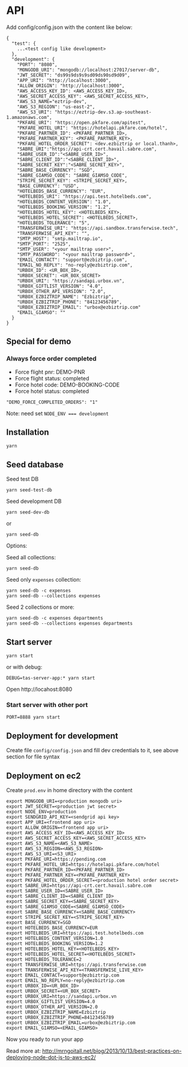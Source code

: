 # API

Add config/config.json with the content like below:

```
{
  "test": {
    ...<test config like development>
  },
  "development": {
    "PORT": "8080",
    "MONGODB_URI": "mongodb://localhost:27017/server-db",
    "JWT_SECRET": "ds99s9ds9s9sd09ds90sd9d09",
    "APP_URI": "http://localhost:3000",
    "ALLOW_ORIGIN": "http://localhost:3000",
    "AWS_ACCESS_KEY_ID": <AWS_ACCESS_KEY_ID>,
    "AWS_SECRET_ACCESS_KEY": <AWS_SECRET_ACCESS_KEY>,
    "AWS_S3_NAME="eztrip-dev",
    "AWS_S3_REGION": "us-east-2",
    "AWS_S3_URI": "https://eztrip-dev.s3.ap-southeast-1.amazonaws.com",
    "PKFARE_URI": "https://open.pkfare.com/apitest",
    "PKFARE_HOTEL_URI": "https://hotelapi.pkfare.com/hotel",
    "PKFARE_PARTNER_ID": <PKFARE_PARTNER_ID>,
    "PKFARE_PARTNER_KEY": <PKFARE_PARTNER_KEY>,
    "PKFARE_HOTEL_ORDER_SECRET": <dev.ezbiztrip or local.thanh>,
    "SABRE_URI":"https://api-crt.cert.havail.sabre.com",
    "SABRE_USER_ID":"<SABRE_USER_ID>",
    "SABRE_CLIENT_ID":"<SABRE_CLIENT_ID>",
    "SABRE_SECRET_KEY":"<SABRE_SECRET_KEY>",
    "SABRE_BASE_CURRENCY": "SGD",
    "SABRE_GIAMSO_CODE": "SABRE_GIAMSO_CODE",
    "STRIPE_SECRET_KEY": <STRIPE_SECRET_KEY>,
    "BASE_CURRENCY": "USD",
    "HOTELBEDS_BASE_CURRENCY": "EUR",
    "HOTELBEDS_URI": "https://api.test.hotelbeds.com",
    "HOTELBEDS_CONTENT_VERSION": "1.0",
    "HOTELBEDS_BOOKING_VERSION": "1.2",
    "HOTELBEDS_HOTEL_KEY": <HOTELBEDS_KEY>,
    "HOTELBEDS_HOTEL_SECRET": <HOTELBEDS_SECRET>,
    "HOTELBEDS_TOLERANCE": "5",
    "TRANSFERWISE_URI": "https://api.sandbox.transferwise.tech",
    "TRANSFERWISE_API_KEY": "",
    "SMTP_HOST": "smtp.mailtrap.io",
    "SMTP_PORT": "2525",
    "SMTP_USER": "<your mailtrap user>",
    "SMTP_PASSWORD": "<your mailtrap password>",
    "EMAIL_CONTACT": "support@ezbiztrip.com",
    "EMAIL_NO_REPLY": "no-reply@ezbiztrip.com",
    "URBOX_ID": <UR_BOX_ID>,
    "URBOX_SECRET": <UR_BOX_SECRET>
    "URBOX_URI": "https://sandapi.urbox.vn",
    "URBOX_GIFTLIST_VERSION": "4.0",
    "URBOX_OTHER_API_VERSION": "2.0",
    "URBOX_EZBIZTRIP_NAME": "Ezbiztrip",
    "URBOX_EZBIZTRIP_PHONE": "84123456789",
    "URBOX_EZBIZTRIP_EMAIL": "urbox@ezbiztrip.com"
    "EMAIL_GIAMSO": ""
  }
}

```

## Special for demo

### Always force order completed

- Force flight pnr: DEMO-PNR
- Force flight status: completed
- Force hotel code: DEMO-BOOKING-CODE
- Force hotel status: completed

```
"DEMO_FORCE_COMPLETED_ORDERS": "1"
```

Note: need set
`NODE_ENV === development`

## Installation

```
yarn
```

## Seed database

Seed test DB

```
yarn seed-test-db
```

Seed development DB

```
yarn seed-dev-db
```

or

```
yarn seed-db
```

Options:

Seed all collections:

```
yarn seed-db
```

Seed only `expenses` collection:

```
yarn seed-db -c expenses
yarn seed-db --collections expenses
```

Seed 2 collections or more:

```
yarn seed-db -c expenses departments
yarn seed-db --collections expenses departments
```

## Start server

```
yarn start
```

or with debug:

```
DEBUG=tas-server-app:* yarn start
```

Open http://locahost:8080

### Start server with other port

```
PORT=8888 yarn start
```

## Deployment for development

Create file `config/config.json` and fill dev credentials to it, see above section for file syntax

## Deployment on ec2

Create `prod.env` in home directory with the content

```
export MONGODB_URI=<production mongodb uri>
export JWT_SECRET=<production jwt secret>
export NODE_ENV=production
export SENDGRID_API_KEY=<sendgrid api key>
export APP_URI=<frontend app uri>
export ALLOW_ORIGIN=<frontend app uri>
export AWS_ACCESS_KEY_ID=<AWS_ACCESS_KEY_ID>
export AWS_SECRET_ACCESS_KEY=<AWS_SECRET_ACCESS_KEY>
export AWS_S3_NAME=<AWS_S3_NAME>
export AWS_S3_REGION=<AWS_S3_REGION>
export AWS_S3_URI=<S3_URI>
export PKFARE_URI=https://pending.com
export PKFARE_HOTEL_URI=https://hotelapi.pkfare.com/hotel
export PKFARE_PARTNER_ID=<PKFARE_PARTNER_ID>
export PKFARE_PARTNER_KEY=<PKFARE_PARTNER_KEY>
export PKFARE_HOTEL_ORDER_SECRET=<production hotel order secret>
export SABRE_URI=https://api-crt.cert.havail.sabre.com
export SABRE_USER_ID=<SABRE_USER_ID>
export SABRE_CLIENT_ID=<SABRE_CLIENT_ID>
export SABRE_SECRET_KEY=<SABRE_SECRET_KEY>
export SABRE_GIAMSO_CODE=<SABRE_GIAMSO_CODE>
export SABRE_BASE_CURRENCY=<SABRE_BASE_CURRENCY>
export STRIPE_SECRET_KEY=<STRIPE_SECRET_KEY>
export BASE_CURRENCY=SGD
export HOTELBEDS_BASE_CURRENCY=EUR
export HOTELBEDS_URI=https://api.test.hotelbeds.com
export HOTELBEDS_CONTENT_VERSION=1.0
export HOTELBEDS_BOOKING_VERSION=1.2
export HOTELBEDS_HOTEL_KEY=<HOTELBEDS_KEY>
export HOTELBEDS_HOTEL_SECRET=<HOTELBEDS_SECRET>
export HOTELBEDS_TOLERANCE=2
export TRANSFERWISE_URI=https://api.transferwise.com
export TRANSFERWISE_API_KEY=<TRANSFERWISE_LIVE_KEY>
export EMAIL_CONTACT=support@ezbiztrip.com
export EMAIL_NO_REPLY=no-reply@ezbiztrip.com
export URBOX_ID=<UR_BOX_ID>
export URBOX_SECRET=<UR_BOX_SECRET>
export URBOX_URI=https://sandapi.urbox.vn
export URBOX_GIFTLIST_VERSION=4.0
export URBOX_OTHER_API_VERSION=2.0
export URBOX_EZBIZTRIP_NAME=Ezbiztrip
export URBOX_EZBIZTRIP_PHONE=84123456789
export URBOX_EZBIZTRIP_EMAIL=urbox@ezbiztrip.com
export EMAIL_GIAMSO=<EMAIL_GIAMSO>
```

Now you ready to run your app

Read more at: http://mrngoitall.net/blog/2013/10/13/best-practices-on-deploying-node-dot-js-to-aws-ec2/
